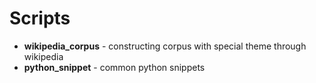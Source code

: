 # Scripts

+ **wikipedia_corpus** - constructing corpus with special theme through wikipedia  
+ **python_snippet** - common python snippets

